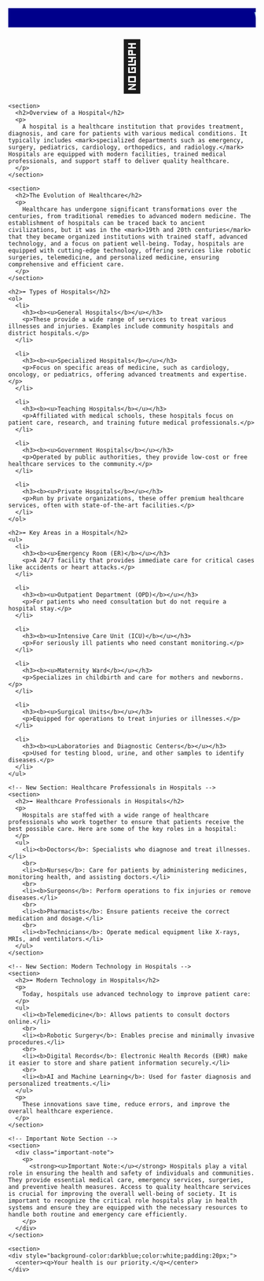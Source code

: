 <!DOCTYPE html>
<html lang="en">
<head>
  <meta charset="UTF-8">
  <meta name="viewport" content="width=device-width, initial-scale=1.0">
  <title>City Hospital</title>
  <style>
    
    body {
      background-image: url('hospital.jpg'); 
      background-size: cover; 
      background-position: center center; 
      background-attachment: fixed; 
      font-family: Arial, sans-serif; 
      color: black; 
    }

    
    h1, h2, h3 {
      color: black;
    }

    h1 {
      background-color: darkblue;
      color: lightblue;
    }

    h2, h3 {
      color: black;
    }

    
    div {
      background-color: darkblue;
      color: white;
      padding: 20px;
    }

    
    ul, ol {
      line-height: 1.6;
    }

    
    marquee {
      font-size: 1.5em;
    }

    .important-note {
      background-color: white;
      padding: 20px;
      border: 2px solid darkblue;
      font-size: 1.2em;
      margin-top: 30px;
      font-weight: bold;
      color: black;
    }

    
  </style>
</head>
<body>
  <section>
    <h1>
      <center><marquee>Welcome to City Hospital</marquee></center>
    </h1>
    <span style="font-size:100px;"><center>&#x1F3E5;</center></span>
  
    <section>
      <h2>Overview of a Hospital</h2>
      <p>
        A hospital is a healthcare institution that provides treatment, diagnosis, and care for patients with various medical conditions. It typically includes <mark>specialized departments such as emergency, surgery, pediatrics, cardiology, orthopedics, and radiology.</mark> Hospitals are equipped with modern facilities, trained medical professionals, and support staff to deliver quality healthcare.
      </p>
    </section>
  
    <section>
      <h2>The Evolution of Healthcare</h2>
      <p>
        Healthcare has undergone significant transformations over the centuries, from traditional remedies to advanced modern medicine. The establishment of hospitals can be traced back to ancient civilizations, but it was in the <mark>19th and 20th centuries</mark> that they became organized institutions with trained staff, advanced technology, and a focus on patient well-being. Today, hospitals are equipped with cutting-edge technology, offering services like robotic surgeries, telemedicine, and personalized medicine, ensuring comprehensive and efficient care.
      </p>
    </section>
  
    <h2>➡️ Types of Hospitals</h2>
    <ol>
      <li>
        <h3><b><u>General Hospitals</b></u></h3>
        <p>These provide a wide range of services to treat various illnesses and injuries. Examples include community hospitals and district hospitals.</p>
      </li>
  
      <li>
        <h3><b><u>Specialized Hospitals</b></u></h3>
        <p>Focus on specific areas of medicine, such as cardiology, oncology, or pediatrics, offering advanced treatments and expertise.</p>
      </li>
  
      <li>
        <h3><b><u>Teaching Hospitals</b></u></h3>
        <p>Affiliated with medical schools, these hospitals focus on patient care, research, and training future medical professionals.</p>
      </li>
  
      <li>
        <h3><b><u>Government Hospitals</b></u></h3>
        <p>Operated by public authorities, they provide low-cost or free healthcare services to the community.</p>
      </li>
  
      <li>
        <h3><b><u>Private Hospitals</b></u></h3>
        <p>Run by private organizations, these offer premium healthcare services, often with state-of-the-art facilities.</p>
      </li>
    </ol>
  
    <h2>➡️ Key Areas in a Hospital</h2>
    <ul>
      <li>
        <h3><b><u>Emergency Room (ER)</b></u></h3>
        <p>A 24/7 facility that provides immediate care for critical cases like accidents or heart attacks.</p>
      </li>
  
      <li>
        <h3><b><u>Outpatient Department (OPD)</b></u></h3>
        <p>For patients who need consultation but do not require a hospital stay.</p>
      </li>
  
      <li>
        <h3><b><u>Intensive Care Unit (ICU)</b></u></h3>
        <p>For seriously ill patients who need constant monitoring.</p>
      </li>
  
      <li>
        <h3><b><u>Maternity Ward</b></u></h3>
        <p>Specializes in childbirth and care for mothers and newborns.</p>
      </li>
  
      <li>
        <h3><b><u>Surgical Units</b></u></h3>
        <p>Equipped for operations to treat injuries or illnesses.</p>
      </li>
  
      <li>
        <h3><b><u>Laboratories and Diagnostic Centers</b></u></h3>
        <p>Used for testing blood, urine, and other samples to identify diseases.</p>
      </li>
    </ul>

    <!-- New Section: Healthcare Professionals in Hospitals -->
    <section>
      <h2>➡️ Healthcare Professionals in Hospitals</h2>
      <p>
        Hospitals are staffed with a wide range of healthcare professionals who work together to ensure that patients receive the best possible care. Here are some of the key roles in a hospital:
      </p>
      <ul>
        <li><b>Doctors</b>: Specialists who diagnose and treat illnesses.</li>
        <br>
        <li><b>Nurses</b>: Care for patients by administering medicines, monitoring health, and assisting doctors.</li>
        <br>
        <li><b>Surgeons</b>: Perform operations to fix injuries or remove diseases.</li>
        <br>
        <li><b>Pharmacists</b>: Ensure patients receive the correct medication and dosage.</li>
        <br>
        <li><b>Technicians</b>: Operate medical equipment like X-rays, MRIs, and ventilators.</li>
      </ul>
    </section>

    <!-- New Section: Modern Technology in Hospitals -->
    <section>
      <h2>➡️ Modern Technology in Hospitals</h2>
      <p>
        Today, hospitals use advanced technology to improve patient care:
      </p>
      <ul>
        <li><b>Telemedicine</b>: Allows patients to consult doctors online.</li>
        <br>
        <li><b>Robotic Surgery</b>: Enables precise and minimally invasive procedures.</li>
        <br>
        <li><b>Digital Records</b>: Electronic Health Records (EHR) make it easier to store and share patient information securely.</li>
        <br>
        <li><b>AI and Machine Learning</b>: Used for faster diagnosis and personalized treatments.</li>
      </ul>
      <p>
        These innovations save time, reduce errors, and improve the overall healthcare experience.
      </p>
    </section>
    
    <!-- Important Note Section -->
    <section>
      <div class="important-note">
        <p>
          <strong><u>Important Note:</u></strong> Hospitals play a vital role in ensuring the health and safety of individuals and communities. They provide essential medical care, emergency services, surgeries, and preventive health measures. Access to quality healthcare services is crucial for improving the overall well-being of society. It is important to recognize the critical role hospitals play in health systems and ensure they are equipped with the necessary resources to handle both routine and emergency care efficiently.
        </p>
      </div>
    </section>
  
    <section>
    <div style="background-color:darkblue;color:white;padding:20px;">
      <center><q>Your health is our priority.</q></center>
    </div>
</section> 

</body>
</html>

